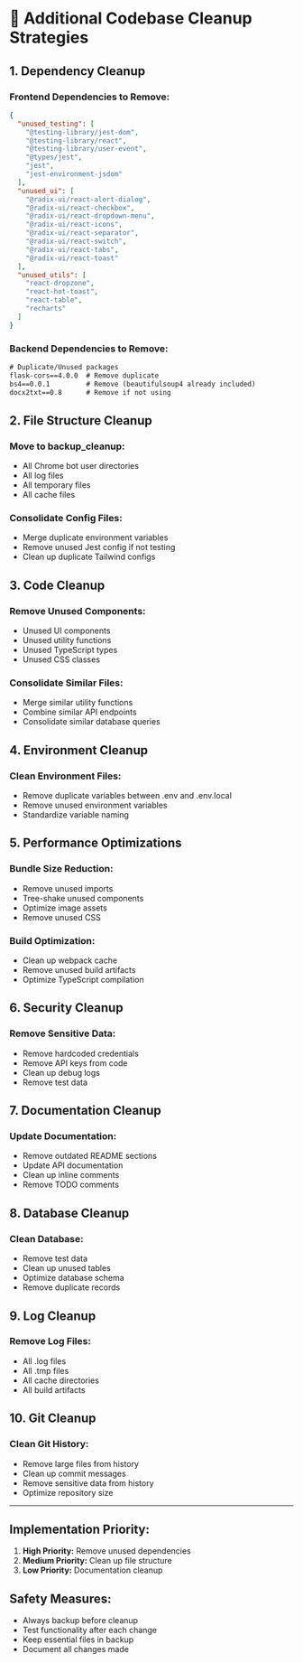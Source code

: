 # 🧹 Additional Codebase Cleanup Strategies

## **1. Dependency Cleanup**

### **Frontend Dependencies to Remove:**
```json
{
  "unused_testing": [
    "@testing-library/jest-dom",
    "@testing-library/react", 
    "@testing-library/user-event",
    "@types/jest",
    "jest",
    "jest-environment-jsdom"
  ],
  "unused_ui": [
    "@radix-ui/react-alert-dialog",
    "@radix-ui/react-checkbox", 
    "@radix-ui/react-dropdown-menu",
    "@radix-ui/react-icons",
    "@radix-ui/react-separator",
    "@radix-ui/react-switch",
    "@radix-ui/react-tabs",
    "@radix-ui/react-toast"
  ],
  "unused_utils": [
    "react-dropzone",
    "react-hot-toast",
    "react-table",
    "recharts"
  ]
}
```

### **Backend Dependencies to Remove:**
```txt
# Duplicate/Unused packages
flask-cors==4.0.0  # Remove duplicate
bs4==0.0.1         # Remove (beautifulsoup4 already included)
docx2txt==0.8      # Remove if not using
```

## **2. File Structure Cleanup**

### **Move to backup_cleanup:**
- All Chrome bot user directories
- All log files
- All temporary files
- All cache files

### **Consolidate Config Files:**
- Merge duplicate environment variables
- Remove unused Jest config if not testing
- Clean up duplicate Tailwind configs

## **3. Code Cleanup**

### **Remove Unused Components:**
- Unused UI components
- Unused utility functions
- Unused TypeScript types
- Unused CSS classes

### **Consolidate Similar Files:**
- Merge similar utility functions
- Combine similar API endpoints
- Consolidate similar database queries

## **4. Environment Cleanup**

### **Clean Environment Files:**
- Remove duplicate variables between .env and .env.local
- Remove unused environment variables
- Standardize variable naming

## **5. Performance Optimizations**

### **Bundle Size Reduction:**
- Remove unused imports
- Tree-shake unused components
- Optimize image assets
- Remove unused CSS

### **Build Optimization:**
- Clean up webpack cache
- Remove unused build artifacts
- Optimize TypeScript compilation

## **6. Security Cleanup**

### **Remove Sensitive Data:**
- Remove hardcoded credentials
- Remove API keys from code
- Clean up debug logs
- Remove test data

## **7. Documentation Cleanup**

### **Update Documentation:**
- Remove outdated README sections
- Update API documentation
- Clean up inline comments
- Remove TODO comments

## **8. Database Cleanup**

### **Clean Database:**
- Remove test data
- Clean up unused tables
- Optimize database schema
- Remove duplicate records

## **9. Log Cleanup**

### **Remove Log Files:**
- All .log files
- All .tmp files
- All cache directories
- All build artifacts

## **10. Git Cleanup**

### **Clean Git History:**
- Remove large files from history
- Clean up commit messages
- Remove sensitive data from history
- Optimize repository size

---

## **Implementation Priority:**

1. **High Priority:** Remove unused dependencies
2. **Medium Priority:** Clean up file structure
3. **Low Priority:** Documentation cleanup

## **Safety Measures:**

- Always backup before cleanup
- Test functionality after each change
- Keep essential files in backup
- Document all changes made 